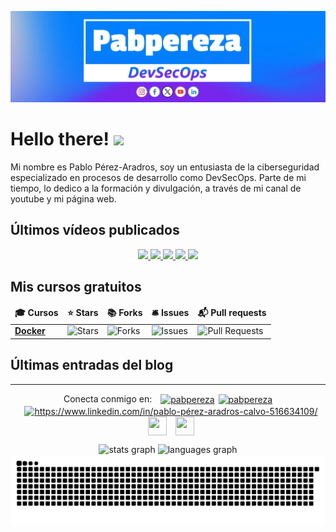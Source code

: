![](./static/img/banner_github.jpg)


# Hello there! <img src="https://media.giphy.com/media/hvRJCLFzcasrR4ia7z/giphy.gif" width="25px"> 

Mi nombre es Pablo Pérez-Aradros, soy un entusiasta de la ciberseguridad especializado en procesos de desarrollo como DevSecOps. Parte de mi tiempo, lo dedico a la formación y divulgación, a través de mi canal de youtube y mi página web. 

## Últimos vídeos publicados
<p align=center>

<a href='https://youtu.be/Xzz8_r48K74' target='_blank'>
  <img width='19%' src='https://img.youtube.com/vi/Xzz8_r48K74/mqdefault.jpg' />
</a>

<a href='https://youtu.be/ld-eeO2y6YI' target='_blank'>
  <img width='19%' src='https://img.youtube.com/vi/ld-eeO2y6YI/mqdefault.jpg' />
</a>

<a href='https://youtu.be/JgLxzj3MHEo' target='_blank'>
  <img width='19%' src='https://img.youtube.com/vi/JgLxzj3MHEo/mqdefault.jpg' />
</a>

<a href='https://youtu.be/JDH40u_UP4g' target='_blank'>
  <img width='19%' src='https://img.youtube.com/vi/JDH40u_UP4g/mqdefault.jpg' />
</a>

<a href='https://youtu.be/jNzz_4hMvsw' target='_blank'>
  <img width='19%' src='https://img.youtube.com/vi/jNzz_4hMvsw/mqdefault.jpg' />
</a>

</p>

## Mis cursos gratuitos 
<table>
  <thead align="center">
    <tr border: none;>
      <td><b>🎓 Cursos</b></td>
      <td><b>⭐ Stars</b></td>
      <td><b>📚 Forks</b></td>
      <td><b>🛎 Issues</b></td>
      <td><b>📬 Pull requests</b></td>
    </tr>
  </thead>
  <tbody>
    <tr>
      <td><a href="https://github.com/pabpereza/curso-docker"><b>Docker</b></a></td>
      <td><img alt="Stars" src="https://img.shields.io/github/stars/pabpereza/curso-docker?style=flat-square&labelColor=343b41"/></td>
      <td><img alt="Forks" src="https://img.shields.io/github/forks/pabpereza/curso-docker?style=flat-square&labelColor=343b41"/></td>
      <td><img alt="Issues" src="https://img.shields.io/github/issues/pabpereza/curso-docker?style=flat-square&labelColor=343b41"/></td>
      <td><img alt="Pull Requests" src="https://img.shields.io/github/issues-pr/pabpereza/curso-docker?style=flat-square&labelColor=343b41"/></td>
    </tr>
  </tbody>
</table>

## Últimas entradas del blog

---
<p align="center">
Conecta conmigo en:
<a href="https://twitter.com/pabpereza" target="_blank"><img align="center" src="https://cdn.iconscout.com/icon/free/png-256/free-twitter-x-9581782-7740647.png" alt="pabpereza" height="50" width="50" style="margin-left:10px" /></a>    
<a href="https://www.youtube.com/c/pabpereza" target="_blank"><img align="center" src="https://raw.githubusercontent.com/maurodesouza/profile-readme-generator/master/src/assets/icons/social/youtube/default.svg" alt="pabpereza" height="30" width="40" style="margin-left:2px" /></a>      
<a href="https://www.linkedin.com/in/pablo-pérez-aradros-calvo-516634109/" target="_blank"><img align="center" src="https://raw.githubusercontent.com/maurodesouza/profile-readme-generator/master/src/assets/icons/social/linkedin/default.svg" alt="https://www.linkedin.com/in/pablo-pérez-aradros-calvo-516634109/" height="30" width="40" style="margin-left:10px"/></a>   
<a href="https://www.tiktok.com/@pabpereza" target="_blank"><img align="center" src="https://www.edigitalagency.com.au/wp-content/uploads/TikTok-icon-glyph.png"  height="30" width="30" style="margin-left:10px"/></a>   
<a href="https://www.instagram.com/pabpereza/" target="_blank"><img align="center" src="https://raw.githubusercontent.com/maurodesouza/profile-readme-generator/master/src/assets/icons/social/instagram/default.svg"  height="30" width="30" style="margin-left:10px" /></a>
</p>

<div align="center">
  <img src="https://github-readme-stats.vercel.app/api?username=pabpereza&hide_title=false&hide_rank=false&show_icons=true&include_all_commits=true&count_private=true&disable_animations=false&theme=dracula&locale=en&hide_border=false&order=1" height="150" alt="stats graph"  />
  <img src="https://github-readme-stats.vercel.app/api/top-langs?username=pabpereza&locale=en&hide_title=false&layout=compact&card_width=320&langs_count=5&theme=dracula&hide_border=false&order=2" height="150" alt="languages graph"  />
</div>


<img src="https://raw.githubusercontent.com/pabpereza/pabpereza/output/snake.svg" alt="Snake animation" />

